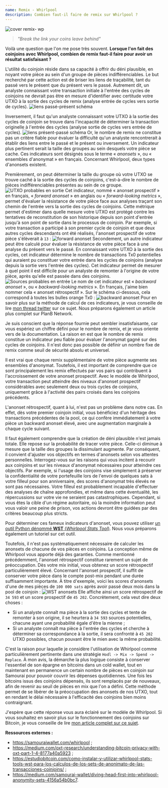 ```yaml
---
name: Remix - Whirlpool
description: Combien faut-il faire de remix sur Whirlpool ?
---
```

![cover remix- wp](assets/cover.jpeg)

> *"Break the link your coins leave behind"*

Voilà une question que l'on me pose très souvent. **Lorsque l'on fait des coinjoins avec Whirlpool, combien de remix faut-il faire pour avoir un résultat satisfaisant ?**

L'utilité du coinjoin réside dans sa capacité à offrir du déni plausible, en noyant votre pièce au sein d'un groupe de pièces indifférenciables. Le but recherché par cette action est de briser les liens de traçabilité, tant du passé vers le présent que du présent vers le passé. Autrement dit, un analyste connaissant votre transaction initiale à l'entrée des cycles de coinjoins ne devrait pas être en mesure d'identifier avec certitude votre UTXO à la sortie des cycles de remix (analyse entrée de cycles vers sortie de cycles).
![liens passé-présent schéma](assets/fr/1.webp)

Inversement, il faut qu'un analyste connaissant votre UTXO à la sortie des cycles de coinjoin se trouve dans l'incapacité de déterminer la transaction originelle à l'entrée des cycles (analyse sortie de cycles vers entrée de cycles).
![liens présent-passé schéma](assets/fr/2.webp)
Or, le nombre de remix ne constitue pas un critère fiable pour évaluer la difficulté qu'un analyste rencontrerait à établir des liens entre le passé et le présent ou inversement. Un indicateur plus pertinent serait la taille des groupes au sein desquels votre pièce se cache. Ces indicateurs sont désignés sous le terme « _anonsets_ », ou « ensembles d'anonymat » en français. Concernant Whirlpool, deux types d'anonsets existent.

Premièrement, on peut déterminer la taille du groupe où votre UTXO se trouve caché à la sortie des cycles de coinjoins, c'est-à-dire le nombre de pièces indifférenciables présentes au sein de ce groupe.
![UTXO probables en sortie](assets/fr/3.webp)
Cet indicateur, nommé « anonset prospectif » en français, « *forward anonset* » en anglais ou « *forward-looking metrics* », permet d'évaluer la résistance de votre pièce face aux analyses traçant son chemin de l'entrée vers la sortie des cycles de coinjoins. Cette métrique permet d'estimer dans quelle mesure votre UTXO est protégé contre les tentatives de reconstitution de son historique depuis son point d'entrée jusqu'à son point de sortie dans le processus de coinjoin. Par exemple, si votre transaction a participé à son premier cycle de coinjoin et que deux autres cycles descendants ont été réalisés, l'anonset prospectif de votre pièce s'élèverait à `13` :
![forward anonset](assets/fr/4.webp)
Secondement, un autre indicateur peut être calculé pour évaluer la résistance de votre pièce face à une analyse du présent vers le passé. En connaissant votre UTXO à la sortie des cycles, cet indicateur détermine le nombre de transactions Tx0 potentielles qui auraient pu constituer votre entrée dans les cycles de coinjoins (analyse depuis la sortie vers l'entrée des cycles). Cet indicateur permet de mesurer à quel point il est difficile pour un analyste de remonter à l'origine de votre pièce, après qu'elle est passée dans des coinjoins.
![Sources probables en entrée](assets/fr/5.webp)
Le nom de cet indicateur est « *backward anonset* », ou « *backward-looking metrics* ». En français, j'aime bien nommer cela « anonset rétrospectif ». Sur le schéma ci-dessous, cela correspond à toutes les bulles orange Tx0 :
![backward anonset](assets/fr/6.webp)
Pour en savoir plus sur la méthode de calcul de ces indicateurs, je vous conseille de lire [mon thread twitter](https://twitter.com/Loic_Pandul/status/1550850558147395585?s=20) sur ce sujet. Nous préparons également un article plus complet sur PlanB Network.

Je suis conscient que la réponse fournie peut sembler insatisfaisante, car vous espériez un chiffre défini pour le nombre de remix, et je vous oriente vers de la documentation. La raison en est que le nombre de remix constitue un indicateur peu fiable pour évaluer l'anonymat gagné sur des cycles de coinjoins. Il n'est donc pas possible de définir un nombre fixe de remix comme seuil de sécurité absolu et universel.

Il est vrai que chaque remix supplémentaire de votre pièce augmente ses ensembles d'anonymat. Toutefois, il est important de comprendre que ce sont principalement les remix effectués par vos pairs qui contribuent à l'accroissement de votre anonset prospectif. Avec le modèle de Whirlpool, votre transaction peut atteindre des niveaux d'anonset prospectif considérables avec seulement deux ou trois cycles de coinjoins, uniquement grâce à l'activité des pairs croisés dans les coinjoins précédents.

L'anonset rétrospectif, quant à lui, n'est pas un problème dans notre cas. En effet, dès votre premier coinjoin initial, vous bénéficiez d'un héritage des transactions précédentes de la pool, ce qui confère immédiatement à votre pièce un backward anonset élevé, avec une augmentation marginale à chaque cycle suivant.

Il faut également comprendre que la création de déni plausible n'est jamais totale. Elle repose sur la probabilité de tracer votre pièce. Celle-ci diminue à mesure que la taille des groupes la dissimulant augmente. Par conséquent, il convient d'ajuster vos objectifs en termes d'anonsets selon vos attentes personnelles. Interrogez-vous sur les raisons qui vous incitent à recourir aux coinjoins et sur les niveaux d'anonymat nécessaires pour atteindre ces objectifs. Par exemple, si l'usage des coinjoins vise simplement à préserver la confidentialité de votre portefeuille lors de l'envoi de quelques sats à votre filleul pour son anniversaire, des scores d'anonymat très élevés ne sont pas nécessaires. Votre filleul est probablement incapable d'effectuer des analyses de chaîne approfondies, et même dans cette éventualité, les répercussions sur votre vie ne seraient pas catastrophiques. Cependant, si vous êtes la cible d'un régime autoritaire, où la moindre information peut vous valoir une peine de prison, vos actions devront être guidées par des critères beaucoup plus stricts.

Pour déterminer ces fameux indicateurs d'anonset, vous pouvez utiliser [un outil Python dénommé **WST** (_Whirlpool Stats Tool_)](https://code.samourai.io/whirlpool/whirlpool_stats). Nous vous préparons également un tutoriel sur cet outil.

Toutefois, il n'est pas systématiquement nécessaire de calculer les anonsets de chacune de vos pièces en coinjoins. La conception même de Whirlpool vous apporte déjà des garanties. Comme mentionné précédemment, l'anonset rétrospectif constitue rarement un sujet de préoccupation. Dès votre mix initial, vous obtenez un score rétrospectif particulièrement élevé. Concernant l'anonset prospectif, il suffit de conserver votre pièce dans le compte post-mix pendant une durée suffisamment importante. À titre d'exemple, voici les scores d'anonsets d'une de mes pièces de `100 000 sats` après avoir passé deux mois dans la pool de coinjoin :
![WST anonsets](assets/fr/7.webp)
Elle affiche ainsi un score rétrospectif de `34 593` et un score prospectif de `45 202`. Concrètement, cela veut dire deux choses :
- Si un analyste connaît ma pièce à la sortie des cycles et tente de remonter à son origine, il se heurtera à `34 593` sources potentielles, chacune ayant une probabilité égale d'être la mienne ;
- Si un analyste connaît ma pièce à l'entrée des cycles et cherche à déterminer sa correspondance à la sortie, il sera confronté à `45 202` UTXO possibles, chacun pouvant être le mien avec la même probabilité.

C'est la raison pour laquelle je considère l'utilisation de Whirlpool comme particulièrement pertinente dans une stratégie `Hodl -> Mix -> Spend -> Replace`. À mon avis, la démarche la plus logique consiste à conserver l'essentiel de son épargne en bitcoins dans un cold wallet, tout en maintenant en permanence un certain nombre de pièces en coinjoin sur Samourai pour pouvoir couvrir les dépenses quotidiennes. Une fois les bitcoins issus des coinjoins dépensés, ils sont remplacés par de nouveaux, afin de revenir au seuil de pièces en mix que l'on a défini. Cette méthode permet de se libérer de la préoccupation des anonsets de nos UTXO, tout en rendant le délai nécessaire à l'efficacité des coinjoins bien moins contraignant.

J'espère que cette réponse vous aura éclairé sur le modèle de Whirlpool. Si vous souhaitez en savoir plus sur le fonctionnement des coinjoins sur Bitcoin, je vous conseille de lire [mon article complet sur ce sujet](https://planb.network/tutorials/privacy/coinjoin-dojo).

**Ressources externes :** 
- https://samouraiwallet.com/whirlpool ;
- https://medium.com/oxt-research/understanding-bitcoin-privacy-with-oxt-part-1-4-8177a40a5923 ;
- https://estudiobitcoin.com/como-instalar-y-utilizar-whirlpool-stats-tools-wst-para-los-calculos-de-los-sets-de-anonimato-de-las-transacciones-coinjoins/ ;
- https://medium.com/samourai-wallet/diving-head-first-into-whirlpool-anonymity-sets-4156a54b0bc7.